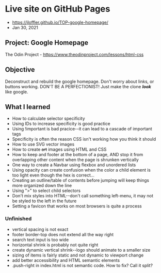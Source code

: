 # Live site on GitHub Pages
- https://jloffler.github.io/TOP-google-homepage/
- Jan 30, 2021

## Project: Google Homepage
The Odin Project - https://www.theodinproject.com/lessons/html-css

## Objective

Deconstruct and rebuild the google homepage. Don't worry about links, or buttons working. DON'T BE A PERFECTIONIST! Just make the clone ***look*** like google.

## What I learned
 - How to calculate selector specificity
 - Using IDs to increase specificity is good practice
 - Using !important is bad pracice--it can lead to a cascade of important tags
 - Specificity is often the reason CSS isn't working how you think it should
 - How to use SVG vector images
 - How to create ~~art~~ images using HTML and CSS
 - How to keep and footer at the bottom of a page, AND stop it from overlapping other content when the page is shrunken vertically
 - One way to create a Navbar using flexbox and unordered lists
 - Using opacity can create confusion when the color a child element is too light even though the hex is correct...
 - Creating an outline/table of contents before jumping will keep things more organized down the line
 - Using ">" to select child selectors
 - Don't mix styles into HTML--don't call something left-menu, it may not be styled to the left in the future
 - Setting a favicon that works on most browsers is quite a process
 
### Unfinished
 - vertical spacing is not exact
 - footer border-top does not extend all the way right
 - search text input is too wide
 - horizontal shrink is probably not quite right
 - create dynamic vertical shrink--logo should animate to a smaller size
 - sizing of items is fairly static and not dynamic to viewport change
 - add better accessibility and HTML semantic elements
 - .push-right in index.html is not semantic code. How to fix? Call it split?
